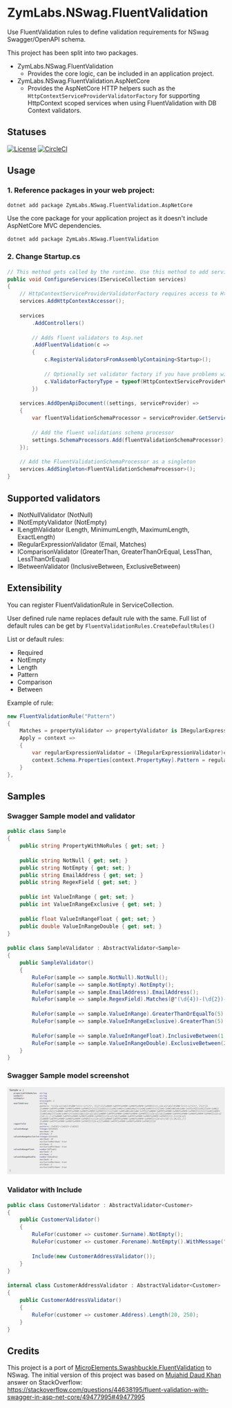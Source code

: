 # ZymLabs.NSwag.FluentValidation

Use FluentValidation rules to define validation requirements for NSwag Swagger/OpenAPI schema.

This project has been split into two packages.

- ZymLabs.NSwag.FluentValidation
  - Provides the core logic, can be included in an application project.
- ZymLabs.NSwag.FluentValidation.AspNetCore
  - Provides the AspNetCore HTTP helpers such as the `HttpContextServiceProviderValidatorFactory` for supporting HttpContext scoped services when using FluentValidation with DB Context validators.

## Statuses

[![License](https://img.shields.io/github/license/zymlabs/nswag-fluentvalidation.svg)](https://raw.githubusercontent.com/zymlabs/nswag-fluentvalidation/master/LICENSE)
[![CircleCI](https://circleci.com/gh/zymlabs/nswag-fluentvalidation.svg?style=svg)](https://circleci.com/gh/zymlabs/nswag-fluentvalidation)

## Usage

### 1. Reference packages in your web project:

```console
dotnet add package ZymLabs.NSwag.FluentValidation.AspNetCore
```

Use the core package for your application project as it doesn't include AspNetCore MVC dependencies.

```console
dotnet add package ZymLabs.NSwag.FluentValidation
```

### 2. Change Startup.cs

```csharp
// This method gets called by the runtime. Use this method to add services to the container.
public void ConfigureServices(IServiceCollection services)
{
    // HttpContextServiceProviderValidatorFactory requires access to HttpContext
    services.AddHttpContextAccessor();

    services
        .AddControllers()

        // Adds fluent validators to Asp.net
        .AddFluentValidation(c =>
        {
            c.RegisterValidatorsFromAssemblyContaining<Startup>();

            // Optionally set validator factory if you have problems with scope resolve inside validators.
            c.ValidatorFactoryType = typeof(HttpContextServiceProviderValidatorFactory);
        })

    services.AddOpenApiDocument((settings, serviceProvider) =>
    {
        var fluentValidationSchemaProcessor = serviceProvider.GetService<FluentValidationSchemaProcessor>();

        // Add the fluent validations schema processor
        settings.SchemaProcessors.Add(fluentValidationSchemaProcessor);
    });

    // Add the FluentValidationSchemaProcessor as a singleton
    services.AddSingleton<FluentValidationSchemaProcessor>();
}
```

## Supported validators

* INotNullValidator (NotNull)
* INotEmptyValidator (NotEmpty)
* ILengthValidator (Length, MinimumLength, MaximumLength, ExactLength)
* IRegularExpressionValidator (Email, Matches)
* IComparisonValidator (GreaterThan, GreaterThanOrEqual, LessThan, LessThanOrEqual)
* IBetweenValidator (InclusiveBetween, ExclusiveBetween)

## Extensibility

You can register FluentValidationRule in ServiceCollection.

User defined rule name replaces default rule with the same.
Full list of default rules can be get by `FluentValidationRules.CreateDefaultRules()`

List or default rules:

* Required
* NotEmpty
* Length
* Pattern
* Comparison
* Between

Example of rule:

```csharp
new FluentValidationRule("Pattern")
{
    Matches = propertyValidator => propertyValidator is IRegularExpressionValidator,
    Apply = context =>
    {
        var regularExpressionValidator = (IRegularExpressionValidator)context.PropertyValidator;
        context.Schema.Properties[context.PropertyKey].Pattern = regularExpressionValidator.Expression;
    }
},
```

## Samples

### Swagger Sample model and validator

```csharp
public class Sample
{
    public string PropertyWithNoRules { get; set; }

    public string NotNull { get; set; }
    public string NotEmpty { get; set; }
    public string EmailAddress { get; set; }
    public string RegexField { get; set; }

    public int ValueInRange { get; set; }
    public int ValueInRangeExclusive { get; set; }

    public float ValueInRangeFloat { get; set; }
    public double ValueInRangeDouble { get; set; }
}

public class SampleValidator : AbstractValidator<Sample>
{
    public SampleValidator()
    {
        RuleFor(sample => sample.NotNull).NotNull();
        RuleFor(sample => sample.NotEmpty).NotEmpty();
        RuleFor(sample => sample.EmailAddress).EmailAddress();
        RuleFor(sample => sample.RegexField).Matches(@"(\d{4})-(\d{2})-(\d{2})");

        RuleFor(sample => sample.ValueInRange).GreaterThanOrEqualTo(5).LessThanOrEqualTo(10);
        RuleFor(sample => sample.ValueInRangeExclusive).GreaterThan(5).LessThan(10);

        RuleFor(sample => sample.ValueInRangeFloat).InclusiveBetween(1.1f, 5.3f);
        RuleFor(sample => sample.ValueInRangeDouble).ExclusiveBetween(2.2, 7.5f);
    }
}
```

### Swagger Sample model screenshot

![SwaggerSample](docs/images/swagger_sample.png "SwaggerSample")

### Validator with Include

```csharp
public class CustomerValidator : AbstractValidator<Customer>
{
    public CustomerValidator()
    {
        RuleFor(customer => customer.Surname).NotEmpty();
        RuleFor(customer => customer.Forename).NotEmpty().WithMessage("Please specify a first name");

        Include(new CustomerAddressValidator());
    }
}

internal class CustomerAddressValidator : AbstractValidator<Customer>
{
    public CustomerAddressValidator()
    {
        RuleFor(customer => customer.Address).Length(20, 250);
    }
}
```

## Credits

This project is a port of [MicroElements.Swashbuckle.FluentValidation](https://github.com/micro-elements/MicroElements.Swashbuckle.FluentValidation) to NSwag.
The initial version of this project was based on
[Mujahid Daud Khan](https://stackoverflow.com/users/1735196/mujahid-daud-khan) answer on StackOverflow:
https://stackoverflow.com/questions/44638195/fluent-validation-with-swagger-in-asp-net-core/49477995#49477995
